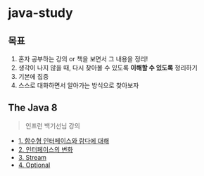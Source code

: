 # java-study

## 목표

1. 혼자 공부하는 강의 or 책을 보면서 그 내용을 정리!
2. 생각이 나지 않을 때, 다시 찾아볼 수 있도록 **이해할 수 있도록** 정리하기
3. 기본에 집중
4. 스스로 대화하면서 알아가는 방식으로 찾아보자

## The Java 8
> 인프런 백기선님 강의
- [1. 함수형 인터페이스와 람다에 대해](https://github.com/102092/java-study/blob/master/thejava8/docs/1.%20%ED%95%A8%EC%88%98%ED%98%95-%EC%9D%B8%ED%84%B0%ED%8E%98%EC%9D%B4%EC%8A%A4-%EB%9E%8C%EB%8B%A4.md)
- [2. 인터페이스의 변화](https://github.com/102092/java-study/blob/master/thejava8/docs/2.%20%EC%9D%B8%ED%84%B0%ED%8E%98%EC%9D%B4%EC%8A%A4%EC%9D%98-%EB%B3%80%ED%99%94.md)
- [3. Stream](https://github.com/102092/java-study/blob/master/thejava8/docs/3.%20Stream.md)
- [4. Optional](https://github.com/102092/java-study/blob/master/thejava8/docs/4.%20Optional.md)
